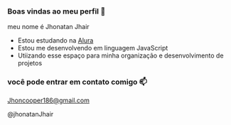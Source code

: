 ### Boas vindas ao meu perfil 🖤

meu nome é Jhonatan Jhair

- Estou estudando na [Alura](http://www.alura.com.br)
- Estou me desenvolvendo em linguagem JavaScript
- Utiizando esse espaço para minha organização e desenvolvimento de projetos

### você pode entrar em contato comigo 📫

Jhoncooper186@gmail.com

@jhonatanJhair
